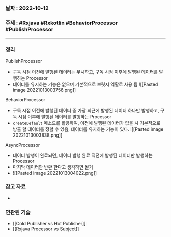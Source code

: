 ### 날짜 : 2022-10-12
### 주제 : #Rxjava #Rxkotlin #BehaviorProcessor #PublishProcessor
----
### 정리
 PublishProcessor
 - 구독 시점 이전에 발행된 데이터는 무시하고, 구독 시점 이후에 발행된 데이터를 발행하는 Processor
 - 데이터를 유지하는 기능은 없으며 기본적으로 브릿지 역활로 사용 됨
 ![[Pasted image 20221013003756.png]]

BehaviorProcessor
-   구독 시점 이전에 발행된 데이터 중 가장 최근에 발행된 데이터 하나만 발행하고, 구독 시점 이후에 발행된 데이터를 발행하는 Processor
-   `createDefault` 메소드를 활용하여, 이전에 발행된 데이터가 없을 시 기본적으로 방출 할 데이터를 정할 수 있음, 데이터를 유지하는 기능이 있다.
![[Pasted image 20221013003838.png]]

AsyncProcessor
-  데이터 발행이 완료되면, 데이터 발행 완료 직전에 발행된 데이터만 발행하는 Processor
- 마지막 데이터만 반환 한다고 생각하면 될거 
- ![[Pasted image 20221013004022.png]]

### 참고 자료
- 

### 연관된 기술
- [[Cold Publisher vs Hot Publisher]]
- [[Rxjava Processor vs Subject]]